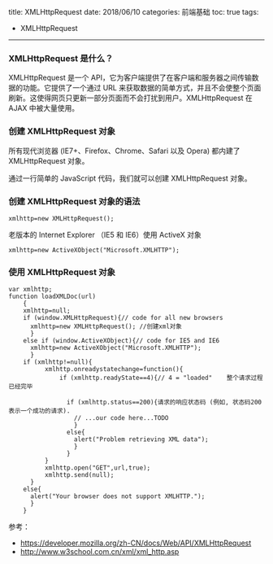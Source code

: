 title: XMLHttpRequest
date: 2018/06/10
categories: 前端基础
toc: true
tags:
  - XMLHttpRequest
---

### XMLHttpRequest 是什么？
XMLHttpRequest 是一个 API，它为客户端提供了在客户端和服务器之间传输数据的功能。它提供了一个通过 URL 来获取数据的简单方式，并且不会使整个页面刷新。这使得网页只更新一部分页面而不会打扰到用户。XMLHttpRequest 在 AJAX 中被大量使用。

### 创建 XMLHttpRequest 对象
所有现代浏览器 (IE7+、Firefox、Chrome、Safari 以及 Opera) 都内建了 XMLHttpRequest 对象。

通过一行简单的 JavaScript 代码，我们就可以创建 XMLHttpRequest 对象。

### 创建 XMLHttpRequest 对象的语法
```
xmlhttp=new XMLHttpRequest();
```
老版本的 Internet Explorer （IE5 和 IE6）使用 ActiveX 对象
```
xmlhttp=new ActiveXObject("Microsoft.XMLHTTP");
```
### 使用 XMLHttpRequest 对象
```
var xmlhttp;
function loadXMLDoc(url)
    {
    xmlhttp=null;
    if (window.XMLHttpRequest){// code for all new browsers
      xmlhttp=new XMLHttpRequest(); //创建xml对象
      }
    else if (window.ActiveXObject){// code for IE5 and IE6
      xmlhttp=new ActiveXObject("Microsoft.XMLHTTP");
      }
    if (xmlhttp!=null){
          xmlhttp.onreadystatechange=function(){
              if (xmlhttp.readyState==4){// 4 = "loaded" 	整个请求过程已经完毕

                if (xmlhttp.status==200){请求的响应状态码 (例如, 状态码200 表示一个成功的请求).
                  // ...our code here...TODO
                  }
                else{
                  alert("Problem retrieving XML data");
                  }
                }
          }
          xmlhttp.open("GET",url,true);
          xmlhttp.send(null);
      }
    else{
      alert("Your browser does not support XMLHTTP.");
      }
    }

```

参考：
- https://developer.mozilla.org/zh-CN/docs/Web/API/XMLHttpRequest
- http://www.w3school.com.cn/xml/xml_http.asp
